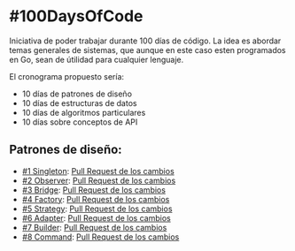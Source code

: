 # #100DaysOfCode

Iniciativa de poder trabajar durante 100 días de código. La idea es abordar temas generales de sistemas, que aunque en este caso esten 
programados en Go, sean de útilidad para cualquier lenguaje.

El cronograma propuesto sería:
* 10 días de patrones de diseño
* 10 días de estructuras de datos
* 10 días de algoritmos particulares
* 10 días sobre conceptos de API

## Patrones de diseño:
* [#1 Singleton](https://github.com/rlgino/hundred-days-of-code/tree/master/patterns/singleton): [Pull Request de los cambios](https://github.com/rlgino/hundred-days-of-code/pull/1)
* [#2 Observer](https://github.com/rlgino/hundred-days-of-code/tree/master/patterns/observer): [Pull Request de los cambios](https://github.com/rlgino/hundred-days-of-code/pull/2)
* [#3 Bridge](https://github.com/rlgino/hundred-days-of-code/tree/master/patterns/bridge): [Pull Request de los cambios](https://github.com/rlgino/hundred-days-of-code/pull/3)
* [#4 Factory](https://github.com/rlgino/hundred-days-of-code/tree/master/patterns/factory): [Pull Request de los cambios](https://github.com/rlgino/hundred-days-of-code/pull/4)
* [#5 Strategy](https://github.com/rlgino/hundred-days-of-code/tree/master/patterns/strategy): [Pull Request de los cambios](https://github.com/rlgino/hundred-days-of-code/pull/5)
* [#6 Adapter](https://github.com/rlgino/hundred-days-of-code/tree/master/patterns/adapter): [Pull Request de los cambios](https://github.com/rlgino/hundred-days-of-code/pull/6)
* [#7 Builder](https://github.com/rlgino/hundred-days-of-code/tree/master/patterns/builder): [Pull Request de los cambios](https://github.com/rlgino/hundred-days-of-code/pull/7)
* [#8 Command](https://github.com/rlgino/hundred-days-of-code/tree/master/patterns/command): [Pull Request de los cambios](https://github.com/rlgino/hundred-days-of-code/pull/8)

